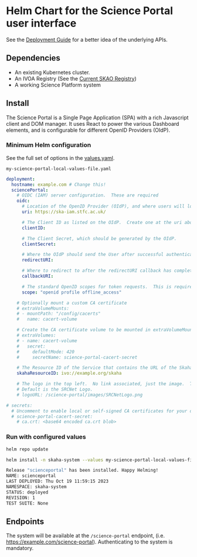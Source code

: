# Helm Chart for the Science Portal user interface

See the [Deployment Guide](../README.md) for a better idea of the underlying APIs.

## Dependencies

- An existing Kubernetes cluster.
- An IVOA Registry (See the [Current SKAO Registry](https://spsrc27.iaa.csic.es/reg))
- A working Science Platform system

## Install

The Science Portal is a Single Page Application (SPA) with a rich Javascript client and DOM manager.  It uses React to power the various Dashboard elements, and is configurable for different OpenID Providers (OIdP).

### Minimum Helm configuration

See the full set of options in the [values.yaml](https://github.com/opencadc/science-platform/blob/SP-3544/deployment/helm/science-portal/values.yaml).

`my-science-portal-local-values-file.yaml`
```yaml
deployment:
  hostname: example.com # Change this!
  sciencePortal:
    # OIDC (IAM) server configuration.  These are required
    oidc:
      # Location of the OpenID Provider (OIdP), and where users will login
      uri: https://ska-iam.stfc.ac.uk/

      # The Client ID as listed on the OIdP.  Create one at the uri above.
      clientID: 

      # The Client Secret, which should be generated by the OIdP.
      clientSecret: 

      # Where the OIdP should send the User after successful authentication.  This is also known as the redirect_uri in OpenID.
      redirectURI:

      # Where to redirect to after the redirectURI callback has completed.  This will almost always be the URL to the /science-portal main page (https://example.com/science-portal).
      callbackURI: 

      # The standard OpenID scopes for token requests.  This is required, and if using the SKAO IAM, can be left as-is.
      scope: "openid profile offline_access"

    # Optionally mount a custom CA certificate
    # extraVolumeMounts:
    # - mountPath: "/config/cacerts"
    #   name: cacert-volume

    # Create the CA certificate volume to be mounted in extraVolumeMounts
    # extraVolumes:
    # - name: cacert-volume
    #   secret:
    #     defaultMode: 420
    #     secretName: science-portal-cacert-secret

    # The Resource ID of the Service that contains the URL of the Skaha service in the IVOA Registry
    skahaResourceID: ivo://example.org/skaha

    # The logo in the top left.  No link associated, just the image.  This can be relative, or absolute.
    # Default is the SRCNet Logo.
    # logoURL: /science-portal/images/SRCNetLogo.png

# secrets:
  # Uncomment to enable local or self-signed CA certificates for your domain to be trusted.
  # science-portal-cacert-secret:
    # ca.crt: <base64 encoded ca.crt blob>
```

### Run with configured values

```bash
helm repo update

helm install -n skaha-system --values my-science-portal-local-values-file.yaml scienceportal science-platform/scienceportal

Release "scienceportal" has been installed. Happy Helming!
NAME: scienceportal
LAST DEPLOYED: Thu Oct 19 11:59:15 2023
NAMESPACE: skaha-system
STATUS: deployed
REVISION: 1
TEST SUITE: None
```

## Endpoints

The system will be available at the `/science-portal` endpoint, (i.e. https://example.com/science-portal).  Authenticating to the system is mandatory.
